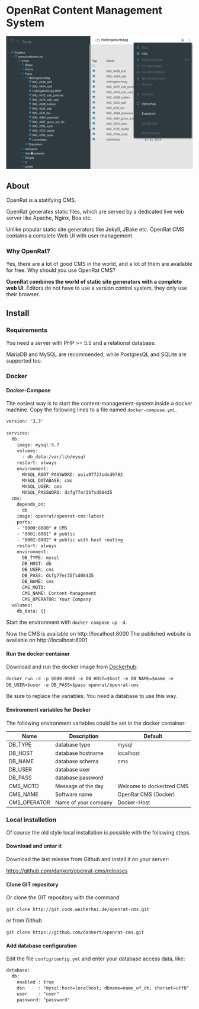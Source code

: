 # OpenRat Content Management System

![Screenshot](doc/images/screenshot-overall.png)


## About

OpenRat is a statifying CMS.

OpenRat generates static files, which are served by a dedicated live web server like Apache, Nginx, Boa etc.

Unlike popular static site generators like Jekyll, JBake etc. OpenRat CMS contains a complete Web UI with user management.

### Why OpenRat?

Yes, there are a lot of good CMS in the world, and a lot of them are available for free. Why should you use OpenRat CMS?

**OpenRat combines the world of static site generators with a complete web UI**. Editors do not have to use a version control system, they only use their browser.


## Install

### Requirements

You need a server with PHP >= 5.5 and a relational database.

MariaDB and MySQL are recommended, while PostgresQL and SQLite are supported too.
 

### Docker

#### Docker-Compose

The easiest way is to start the content-management-system inside a docker machine.
Copy the following lines to a file named `docker-compose.yml`.

```
version: '3.3'

services:
  db:
    image: mysql:5.7
    volumes:
      - db_data:/var/lib/mysql
    restart: always
    environment:
      MYSQL_ROOT_PASSWORD: uoia97723sdsd9782
      MYSQL_DATABASE: cms
      MYSQL_USER: cms
      MYSQL_PASSWORD: dsfg77er35fsd08435
  cms:
    depends_on:
    - db
    image: openrat/openrat-cms:latest
    ports:
    - "8000:8080" # CMS
    - "8001:8081" # public
    - "8002:8082" # public with host routing
    restart: always
    environment:
      DB_TYPE: mysql
      DB_HOST: db
      DB_USER: cms
      DB_PASS: dsfg77er35fsd08435
      DB_NAME: cms
      CMS_MOTD:
      CMS_NAME: Content-Management
      CMS_OPERATOR: Your Company
  volumes:
    db_data: {}
```

Start the environment with `docker-compose up -d`.

Now the CMS is available on http://localhost:8000
The published website is available on http://localhost:8001

#### Run the docker container

Download and run the docker image from [Dockerhub](https://hub.docker.com/r/openrat/openrat-cms):

`docker run -d -p 8080:8080 -e DB_HOST=$host -e DB_NAME=$name -e DB_USER=$user -e DB_PASS=$pass openrat/openrat-cms`

Be sure to replace the variables. You need a database to use this way.

#### Environment variables for Docker

The following environment variables could be set in the docker container: 

| Name      | Description |   Default |
| ----------- | ----------- | ------- |
|DB_TYPE|database type|mysql
|DB_HOST|database hostname|localhost
|DB_NAME|database schema|cms
|DB_USER|database user|
|DB_PASS|database password|
|CMS_MOTD|Message of the day|Welcome to dockerized CMS
|CMS_NAME|Software name|OpenRat CMS (Docker)
|CMS_OPERATOR|Name of your company|Docker-Host


### Local installation

Of course the old style local installation is possible with the following steps.

#### Download and untar it

Download the last release from Github and install it on your server:

https://github.com/dankert/openrat-cms/releases

#### Clone GIT repository

Or clone the GIT repository with the command

`git clone http://git.code.weiherhei.de/openrat-cms.git`

or from Github

`git clone https://github.com/dankert/openrat-cms.git`

#### Add database configuration

Edit the file `config/config.yml` and enter your database access data, like:

    database:
      db:
        enabled : true
        dsn     : "mysql:host=localhost; dbname=name_of_db; charset=utf8"
        user    : "user"
        password: "password"

